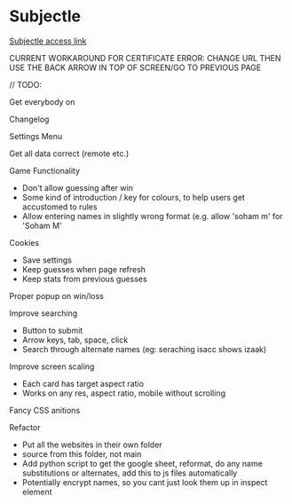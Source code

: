 # Subjectle
[Subjectle access link](https://subjectle.online)

CURRENT WORKAROUND FOR CERTIFICATE ERROR: CHANGE URL THEN USE THE BACK ARROW IN TOP OF SCREEN/GO TO PREVIOUS PAGE

// TODO:

Get everybody on

Changelog

Settings Menu

Get all data correct (remote etc.)

Game Functionality
- Don't allow guessing after win
- Some kind of introduction / key for colours, to help users get accustomed to rules
- Allow entering names in slightly wrong format (e.g. allow 'soham m' for 'Soham M'

Cookies
 - Save settings
 - Keep guesses when page refresh
 - Keep stats from previous guesses

Proper popup on win/loss

Improve searching
  - Button to submit
  - Arrow keys, tab, space, click
  - Search through alternate names (eg: seraching isacc shows izaak)

Improve screen scaling
  - Each card has target aspect ratio
  - Works on any res, aspect ratio, mobile without scrolling

Fancy CSS anitions

Refactor
  - Put all the websites in their own folder
  - source from this folder, not main
  - Add python script to get the google sheet, reformat, do any name substitutions or alternates, add this to js files automatically
  - Potentially encrypt names, so you cant just look them up in inspect element
